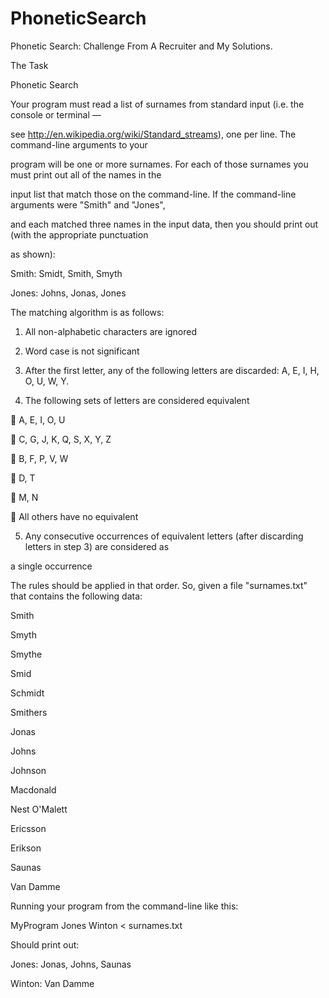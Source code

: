 # PhoneticSearch
Phonetic Search: Challenge From A Recruiter and My Solutions. 

The Task

Phonetic Search

Your program must read a list of surnames from standard input (i.e. the console or terminal —

see http://en.wikipedia.org/wiki/Standard_streams), one per line. The command-line arguments to your 

program will be one or more surnames. For each of those surnames you must print out all of the names in the 

input list that match those on the command-line. If the command-line arguments were "Smith" and "Jones", 

and each matched three names in the input data, then you should print out (with the appropriate punctuation 

as shown):

Smith: Smidt, Smith, Smyth

Jones: Johns, Jonas, Jones

The matching algorithm is as follows:

1. All non-alphabetic characters are ignored

2. Word case is not significant

3. After the first letter, any of the following letters are discarded: A, E, I, H, O, U, W, Y.

4. The following sets of letters are considered equivalent

 A, E, I, O, U

 C, G, J, K, Q, S, X, Y, Z

 B, F, P, V, W

 D, T

 M, N

 All others have no equivalent

5. Any consecutive occurrences of equivalent letters (after discarding letters in step 3) are considered as 

a single occurrence

The rules should be applied in that order. So, given a file "surnames.txt" that contains the following data:

Smith

Smyth

Smythe

Smid

Schmidt

Smithers

Jonas

Johns

Johnson

Macdonald

Nest O'Malett

Ericsson

Erikson

Saunas

Van Damme

Running your program from the command-line like this:

MyProgram Jones Winton < surnames.txt

Should print out:

Jones: Jonas, Johns, Saunas

Winton: Van Damme

